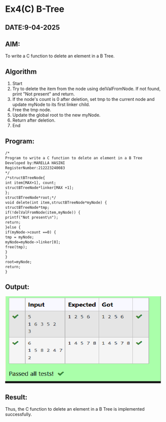 # Ex4(C) B-Tree
## DATE:9-04-2025
## AIM:
To write a C function to delete an element in a B Tree.
## Algorithm
1. Start
2. Try to delete the item from the node using delValFromNode. If not found, print "Not 
present" and return.
3. If the node's count is 0 after deletion, set tmp to the current node and update myNode to its 
first linker child.
4. Free the tmp node.
5. Update the global root to the new myNode.
6. Return after deletion.
7. End

## Program:
```
/*
Program to write a C function to delete an element in a B Tree
Developed by:MARELLA HASINI 
RegisterNumber:212223240083  
*/
/*structBTreeNode{
int item[MAX+1], count;
structBTreeNode*linker[MAX +1];
};
structBTreeNode*root;*/
void delete(int item,structBTreeNode*myNode) { 
structBTreeNode*tmp;
if(!delValFromNode(item,myNode)) { 
printf("Not present\n");
return;
}else {
if(myNode->count ==0) { 
tmp = myNode;
myNode=myNode->linker[0]; 
free(tmp);
}
}
root=myNode; 
return;
}
```

## Output:
![alt text](image-2.png)


## Result:
Thus, the C function to delete an element in a B Tree is implemented successfully.

